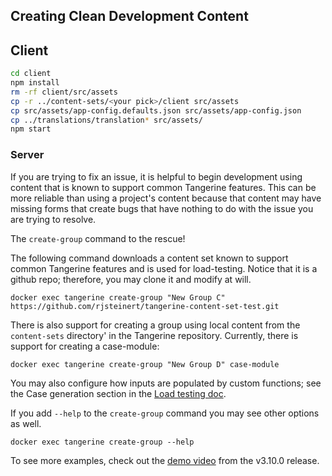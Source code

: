 ## Creating Clean Development Content


## Client

```bash
cd client
npm install
rm -rf client/src/assets
cp -r ../content-sets/<your pick>/client src/assets
cp src/assets/app-config.defaults.json src/assets/app-config.json
cp ../translations/translation* src/assets/
npm start
```

### Server

If you are trying to fix an issue, it is helpful to begin development using content that is known to support common Tangerine features. This can be more reliable than using a project's content because that content may have missing forms that create bugs that have nothing to do with the issue you are trying to resolve. 

The `create-group` command to the rescue!

The following command downloads a content set known to support common Tangerine features and is used for load-testing. Notice that it is a github repo; therefore, you may clone it and modify at will. 

`docker exec tangerine create-group "New Group C" https://github.com/rjsteinert/tangerine-content-set-test.git`

There is also support for creating a group using local content from the `content-sets` directory' in the Tangerine repository. Currently, there is support for creating a case-module:

`docker exec tangerine create-group "New Group D" case-module`

You may also configure how inputs are populated by custom functions; see the Case generation section in the [Load testing doc](load-testing.md).

If you add `--help` to the `create-group` command you may see other options as well.

`docker exec tangerine create-group --help`

To see more examples, check out the [demo video](https://youtu.be/dGo4C90aAto) from the v3.10.0 release.
